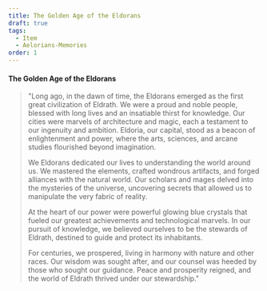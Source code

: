 ```yaml
---
title: The Golden Age of the Eldorans
draft: true
tags:
  - Item
  - Aelorians-Memories
order: 1
---
```

#### The Golden Age of the Eldorans


> "Long ago, in the dawn of time, the Eldorans emerged as the first great civilization of Eldrath. We were a proud and noble people, blessed with long lives and an insatiable thirst for knowledge. Our cities were marvels of architecture and magic, each a testament to our ingenuity and ambition. Eldoria, our capital, stood as a beacon of enlightenment and power, where the arts, sciences, and arcane studies flourished beyond imagination.
> 
> We Eldorans dedicated our lives to understanding the world around us. We mastered the elements, crafted wondrous artifacts, and forged alliances with the natural world. Our scholars and mages delved into the mysteries of the universe, uncovering secrets that allowed us to manipulate the very fabric of reality.
> 
> At the heart of our power were powerful glowing blue crystals that fueled our greatest achievements and technological marvels. In our pursuit of knowledge, we believed ourselves to be the stewards of Eldrath, destined to guide and protect its inhabitants.
> 
> For centuries, we prospered, living in harmony with nature and other races. Our wisdom was sought after, and our counsel was heeded by those who sought our guidance. Peace and prosperity reigned, and the world of Eldrath thrived under our stewardship."
> 


